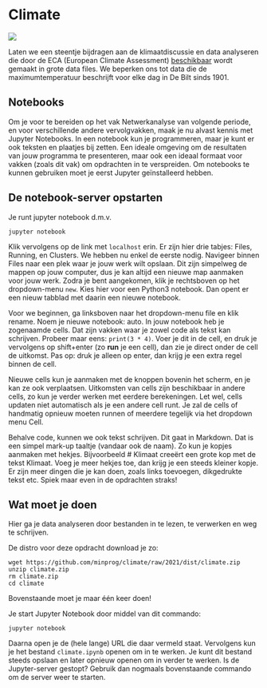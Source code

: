 # Climate

![](temperature.png)

Laten we een steentje bijdragen aan de klimaatdiscussie en data analyseren die door de ECA (European Climate Assessment) [beschikbaar](https://www.ecad.eu/dailydata/predefinedseries.php) wordt gemaakt in grote data files. We beperken ons tot data die de maximumtemperatuur beschrijft voor elke dag in De Bilt sinds 1901.


## Notebooks

Om je voor te bereiden op het vak Netwerkanalyse van volgende periode, en voor verschillende andere vervolgvakken, maak je nu alvast kennis met Jupyter Notebooks. In een notebook kun je programmeren, maar je kunt er ook teksten en plaatjes bij zetten. Een ideale omgeving om de resultaten van jouw programma te presenteren, maar ook een ideaal formaat voor vakken (zoals dit vak) om opdrachten in te verspreiden. Om notebooks te kunnen gebruiken moet je eerst Jupyter geïnstalleerd hebben.


## De notebook-server opstarten

Je runt jupyter notebook d.m.v.

    jupyter notebook

Klik vervolgens op de link met `localhost` erin. Er zijn hier drie tabjes: Files, Running, en Clusters. We hebben nu enkel de eerste nodig. Navigeer binnen Files naar een plek waar je jouw werk wilt opslaan. Dit zijn simpelweg de mappen op jouw computer, dus je kan altijd een nieuwe map aanmaken voor jouw werk. Zodra je bent aangekomen, klik je rechtsboven op het dropdown-menu `new`. Kies hier voor een Python3 notebook. Dan opent er een nieuw tabblad met daarin een nieuwe notebook.

Voor we beginnen, ga linksboven naar het dropdown-menu file en klik rename. Noem je nieuwe notebook: auto. In jouw notebook heb je zogenaamde cells. Dat zijn vakken waar je zowel code als tekst kan schrijven. Probeer maar eens: `print(3 * 4)`. Voer je dit in de cell, en druk je vervolgens op shift+enter (zo **run** je een cell), dan zie je direct onder de cell de uitkomst. Pas op: druk je alleen op enter, dan krijg je een extra regel binnen de cell.

Nieuwe cells kun je aanmaken met de knoppen bovenin het scherm, en je kan ze ook verplaatsen. Uitkomsten van cells zijn beschikbaar in andere cells, zo kun je verder werken met eerdere berekeningen. Let wel, cells updaten niet automatisch als je een andere cell runt. Je zal de cells of handmatig opnieuw moeten runnen of meerdere tegelijk via het dropdown menu Cell.

Behalve code, kunnen we ook tekst schrijven. Dit gaat in Markdown. Dat is een simpel mark-up taaltje (vandaar ook de naam). Zo kun je kopjes aanmaken met hekjes. Bijvoorbeeld # Klimaat creeërt een grote kop met de tekst Klimaat. Voeg je meer hekjes toe, dan krijg je een steeds kleiner kopje. Er zijn meer dingen die je kan doen, zoals links toevoegen, dikgedrukte tekst etc. Spiek maar even in de opdrachten straks!


## Wat moet je doen

Hier ga je data analyseren door bestanden in te lezen, te verwerken en weg te schrijven.

De distro voor deze opdracht download je zo:

    wget https://github.com/minprog/climate/raw/2021/dist/climate.zip
    unzip climate.zip
    rm climate.zip
    cd climate

Bovenstaande moet je maar één keer doen!

Je start Jupyter Notebook door middel van dit commando:

    jupyter notebook

Daarna open je de (hele lange) URL die daar vermeld staat. Vervolgens kun je het bestand `climate.ipynb` openen om in te werken. Je kunt dit bestand steeds opslaan en later opnieuw openen om in verder te werken. Is de Jupyter-server gestopt? Gebruik dan nogmaals bovenstaande commando om de server weer te starten.

<!--

## Testen

Check na het maken van de opdracht of deze aan de eisen voldoet:

    check50 -l minprog/climate/2021

-->
